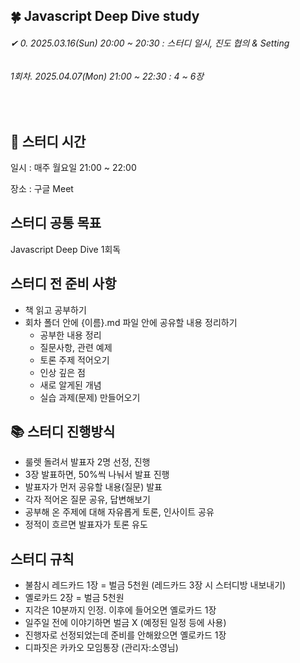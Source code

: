 ## 🍀 Javascript Deep Dive study
###### ✔  0. 2025.03.16(Sun) 20:00 ~ 20:30 : 스터디 일시, 진도 협의 & Setting
###### 1회차. 2025.04.07(Mon) 21:00 ~ 22:30 : 4 ~ 6장


<br/>

## 🍊 스터디 시간

일시 : 매주 월요일 21:00 ~ 22:00

장소 : 구글 Meet

## 스터디 공통 목표

Javascript Deep Dive 1회독


## 스터디 전 준비 사항

- 책 읽고 공부하기
- 회차 폴더 안에 {이름}.md 파일 안에 공유할 내용 정리하기
  - 공부한 내용 정리
  - 질문사항, 관련 예제 
  - 토론 주제 적어오기
  - 인상 깊은 점
  - 새로 알게된 개념
  - 실습 과제(문제) 만들어오기

## 📚 스터디 진행방식

- 룰렛 돌려서 발표자 2명 선정, 진행
- 3장 발표하면, 50%씩 나눠서 발표 진행
- 발표자가 먼저 공유할 내용(질문) 발표
- 각자 적어온 질문 공유, 답변해보기
- 공부해 온 주제에 대해 자유롭게 토론, 인사이트 공유
- 정적이 흐르면 발표자가 토론 유도


## 스터디 규칙

- 불참시 레드카드 1장 = 벌금 5천원 (레드카드 3장 시 스터디방 내보내기)
- 옐로카드 2장 = 벌금 5천원
- 지각은 10분까지 인정. 이후에 들어오면 옐로카드 1장
- 일주일 전에 이야기하면 벌금 X (예정된 일정 등에 사용)
- 진행자로 선정되었는데 준비를 안해왔으면 옐로카드 1장
- 디파짓은 카카오 모임통장 (관리자:소영님)